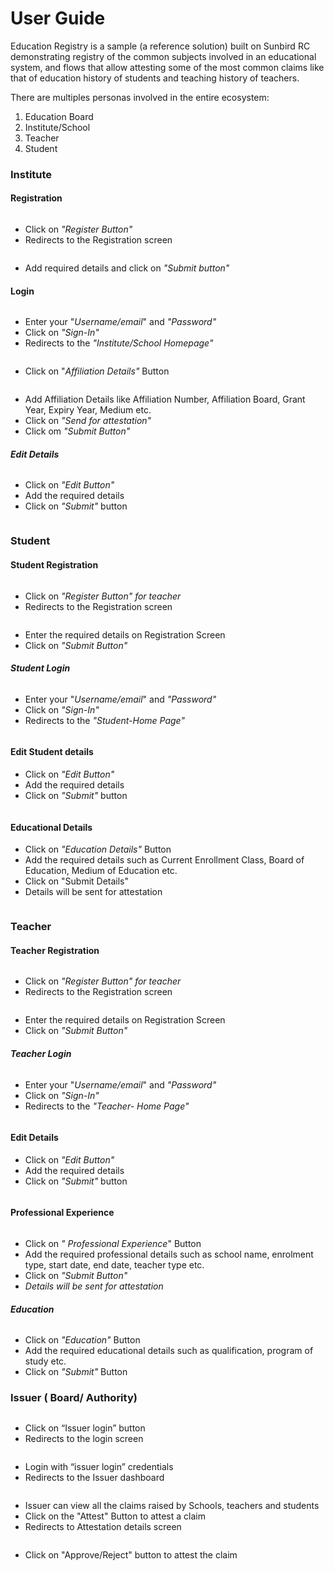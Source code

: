 # User Guide

Education Registry is a sample (a reference solution) built on Sunbird RC demonstrating registry of the common subjects involved in an educational system, and flows that allow attesting some of the most common claims like that of education history of students and teaching history of teachers.

There are multiples personas involved in the entire ecosystem:

1. Education Board
2. Institute/School
3. Teacher
4. Student

### Institute

#### Registration

<figure><img src="../.gitbook/assets/image (65).png" alt=""><figcaption></figcaption></figure>

* Click on _"Register Button"_
* Redirects to the Registration screen

<figure><img src="../.gitbook/assets/image (67).png" alt=""><figcaption></figcaption></figure>

* Add required details and click on _"Submit button"_

#### Login



<figure><img src="../.gitbook/assets/image (68).png" alt=""><figcaption></figcaption></figure>

* Enter your "_Username/email_" and _"Password"_
* Click on _"Sign-In"_
* Redirects to the _"Institute/School Homepage"_

<figure><img src="../.gitbook/assets/image (70).png" alt=""><figcaption></figcaption></figure>

* Click on "_Affiliation Details"_ Button

<figure><img src="../.gitbook/assets/image (71).png" alt=""><figcaption></figcaption></figure>

* Add Affiliation Details like Affiliation Number, Affiliation Board, Grant Year, Expiry Year, Medium etc.
* Click on _"Send for attestation"_
* Click om _"Submit Button"_

#### _Edit Details_

<figure><img src="../.gitbook/assets/image (7).png" alt=""><figcaption></figcaption></figure>

* Click on _"Edit Button"_
* Add the required details&#x20;
* Click on _"Submit"_ button

<figure><img src="../.gitbook/assets/image (31).png" alt=""><figcaption></figcaption></figure>

### Student

#### Student Registration

<figure><img src="../.gitbook/assets/image (65).png" alt=""><figcaption></figcaption></figure>

* Click on _"Register Button" for teacher_
* Redirects to the Registration screen

<figure><img src="../.gitbook/assets/image (34).png" alt=""><figcaption></figcaption></figure>



* Enter the required details on Registration Screen
* Click on _"Submit Button"_

#### _Student Login_

<figure><img src="../.gitbook/assets/image (2).png" alt=""><figcaption></figcaption></figure>

* Enter your "_Username/email_" and _"Password"_
* Click on _"Sign-In"_
* Redirects to the _"Student-Home Page"_

<figure><img src="../.gitbook/assets/image (40).png" alt=""><figcaption></figcaption></figure>

#### Edit Student details

* Click on _"Edit Button"_
* Add the required details&#x20;
* Click on _"Submit"_ button

<figure><img src="../.gitbook/assets/image (41).png" alt=""><figcaption></figcaption></figure>

#### Educational Details

* Click on _"Education Details"_ Button
* Add the required details such as Current Enrollment Class, Board of Education, Medium of Education etc.
* Click on "Submit Details"
* Details will be sent for attestation

<figure><img src="../.gitbook/assets/image (48).png" alt=""><figcaption></figcaption></figure>

### Teacher

#### Teacher Registration

<figure><img src="../.gitbook/assets/image (65).png" alt=""><figcaption></figcaption></figure>

* Click on _"Register Button" for teacher_
* Redirects to the Registration screen

<figure><img src="../.gitbook/assets/image (34).png" alt=""><figcaption></figcaption></figure>



* Enter the required details on Registration Screen
* Click on _"Submit Button"_

#### _Teacher Login_

<figure><img src="../.gitbook/assets/image (2).png" alt=""><figcaption></figcaption></figure>

* Enter your "_Username/email_" and _"Password"_
* Click on _"Sign-In"_
* Redirects to the _"Teacher- Home Page"_

<figure><img src="../.gitbook/assets/image (58).png" alt=""><figcaption></figcaption></figure>

#### Edit Details

* Click on _"Edit Button"_
* Add the required details&#x20;
* Click on _"Submit"_ button

<figure><img src="../.gitbook/assets/image (59).png" alt=""><figcaption></figcaption></figure>

#### Professional Experience



<figure><img src="../.gitbook/assets/image (60).png" alt=""><figcaption></figcaption></figure>

* Click on _" Professional Experience_" Button
* Add the required professional details such as school name, enrolment type, start date, end date, teacher type etc.
* Click on _"Submit Button"_
* _Details will be sent for attestation_

#### _Education_

<figure><img src="../.gitbook/assets/image (61).png" alt=""><figcaption></figcaption></figure>

* Click on _"Education"_ Button
* Add the required educational details such as qualification, program of study etc.
* Click on _"Submit"_ Button

### Issuer ( Board/ Authority)

<figure><img src="https://lh7-us.googleusercontent.com/SX1zlScla3GFBKKSXH6wlkJqdx8QgIRiulcOfsnQQG7xTD5aE05rhceNI52iZaMTzCV1kPBXoAaTNnGI52L5jh-2wVZ1ZLhOJ8LAVGD5GzHr4GsR2YohGnoNIlHF-KwjVXG2qBWuDvMeMES2z9s3jxI" alt=""><figcaption></figcaption></figure>

* Click on “Issuer login” button
* Redirects to the login screen&#x20;

<figure><img src="../.gitbook/assets/image (62).png" alt=""><figcaption></figcaption></figure>

* Login with “issuer login” credentials
* Redirects to the Issuer dashboard

<figure><img src="../.gitbook/assets/image (63).png" alt=""><figcaption></figcaption></figure>

* Issuer can view all the claims raised by Schools, teachers and students
* Click on the "Attest" Button to attest a claim
* Redirects to Attestation details screen

<figure><img src="../.gitbook/assets/image (64).png" alt=""><figcaption></figcaption></figure>

* Click on "Approve/Reject" button to attest the claim

